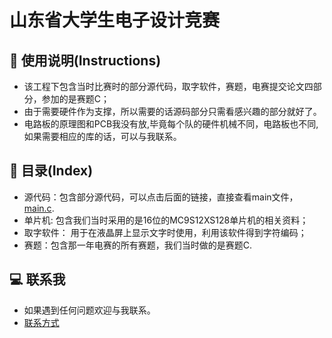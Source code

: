 # 山东省大学生电子设计竞赛

## 👻 使用说明(Instructions)

- 该工程下包含当时比赛时的部分源代码，取字软件，赛题，电赛提交论文四部分，参加的是赛题C；
- 由于需要硬件作为支撑，所以需要的话源码部分只需看感兴趣的部分就好了。
- 电路板的原理图和PCB我没有放,毕竟每个队的硬件机械不同，电路板也不同,如果需要相应的库的话，可以与我联系。

## 📖 目录(Index)

- 源代码：包含部分源代码，可以点击后面的链接，直接查看main文件，[main.c](https://github.com/happyCoding1024/Shandong-Colleage-Student-Electronic-Design-Competition/blob/master/src/%E9%83%A8%E5%88%86%E6%BA%90%E4%BB%A3%E7%A0%81/main.md).                               
- 单片机: 包含我们当时采用的是16位的MC9S12XS128单片机的相关资料；
- 取字软件： 用于在液晶屏上显示文字时使用，利用该软件得到字符编码；
- 赛题：包含那一年电赛的所有赛题，我们当时做的是赛题C.

## 💻 联系我
- 如果遇到任何问题欢迎与我联系。
- [联系方式](https://happyCoding1024.github.io/FrontendLearningTool/file/联系方式/联系方式.html)





